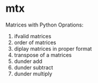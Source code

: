 # mtx
Matrices with Python
Oprations:
1. ifvalid matrices
2. order of matrices
3. diplay matrices in proper format
4. transpose of a matrices
5. dunder add
6. dunder subtract
7. dunder multiply

